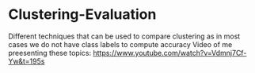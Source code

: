 # Clustering-Evaluation
Different techniques that can be used to compare clustering as in most cases we do not have class labels to compute accuracy
Video of me preesenting these topics: https://www.youtube.com/watch?v=Vdmnj7Cf-Yw&t=195s
